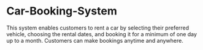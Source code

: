 # Car-Booking-System
This system enables customers to rent a car by selecting their preferred vehicle, choosing the rental dates, and booking it for a minimum of one day up to a month. Customers can make bookings anytime and anywhere.
